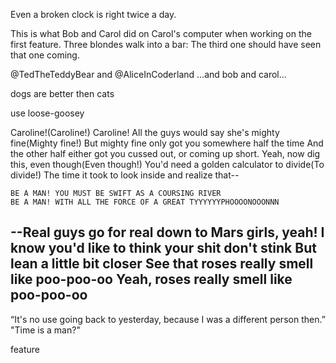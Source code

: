 Even a broken clock is right twice a day.

This is what Bob and Carol did on Carol's computer when working on the first feature. Three blondes walk into a bar: The third one should have seen that one coming.

@TedTheTeddyBear and @AliceInCoderland ...and bob and carol...

dogs are better then cats

use loose-goosey

Caroline!(Caroline!) Caroline!
All the guys would say she's mighty fine(Mighty fine!)
But mighty fine only got you somewhere half the time
And the other half either got you cussed out, or coming up short.
Yeah, now dig this, even though(Even though!)
You'd need a golden calculator to divide(To divide!)
The time it took to look inside and realize that--

    BE A MAN! YOU MUST BE SWIFT AS A COURSING RIVER
    BE A MAN! WITH ALL THE FORCE OF A GREAT TYYYYYYPHOOOONOOONNN

--Real guys go for real down to Mars girls, yeah!
I know you'd like to think your shit don't stink
But lean a little bit closer
See that roses really smell like poo-poo-oo
Yeah, roses really smell like poo-poo-oo
 -------------------
 
“It's no use going back to yesterday, because I was a different person then.”
"Time is a man?"

feature 